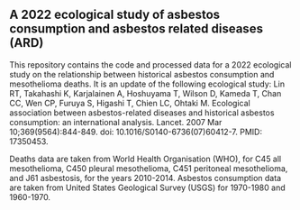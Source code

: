 ## A 2022 ecological study of asbestos consumption and asbestos related diseases (ARD)

This repository contains the code and processed data for a 2022 ecological study on the relationship between historical asbestos consumption and mesothelioma deaths.
It is an update of the following ecological study: Lin RT, Takahashi K, Karjalainen A, Hoshuyama T, Wilson D, Kameda T, Chan CC, Wen CP, Furuya S, Higashi T, Chien LC, Ohtaki M. Ecological association between asbestos-related diseases and historical asbestos consumption: an international analysis. Lancet. 2007 Mar 10;369(9564):844-849. doi: 10.1016/S0140-6736(07)60412-7. PMID: 17350453.

Deaths data are taken from World Health Organisation (WHO), for C45 all mesothelioma, C450 pleural mesothelioma, C451 peritoneal mesothelioma, and J61 asbestosis, for the years 2010-2014.
Asbestos consumption data are taken from United States Geological Survey (USGS) for 1970-1980 and 1960-1970.

